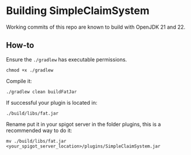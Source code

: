 # Building SimpleClaimSystem

Working commits of this repo are known to build with OpenJDK 21 and 22.

## How-to

Ensure the `./gradlew` has executable permissions.

```shell
chmod +x ./gradlew
```

Compile it:

```shell
./gradlew clean buildFatJar
```

If successful your plugin is located in:

```
./build/libs/fat.jar
```

Rename put it in your spigot server in the folder plugins,
this is a recommended way to do it:

```
mv ./build/libs/fat.jar <your_spigot_server_location>/plugins/SimpleClaimSystem.jar
```
